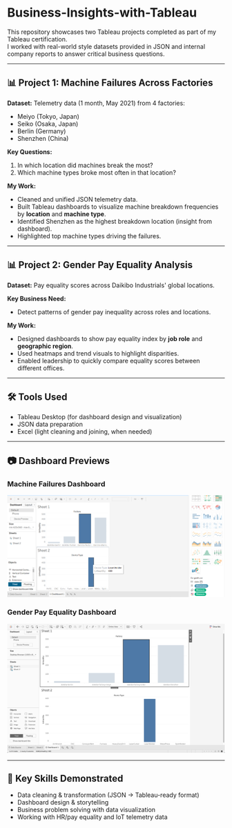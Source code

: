 # Business-Insights-with-Tableau

This repository showcases two Tableau projects completed as part of my Tableau certification.  
I worked with real-world style datasets provided in JSON and internal company reports to answer critical business questions.

---

## 📊 Project 1: Machine Failures Across Factories
**Dataset:** Telemetry data (1 month, May 2021) from 4 factories:
- Meiyo (Tokyo, Japan)
- Seiko (Osaka, Japan)
- Berlin (Germany)
- Shenzhen (China)

**Key Questions:**
1. In which location did machines break the most?
2. Which machine types broke most often in that location?

**My Work:**
- Cleaned and unified JSON telemetry data.
- Built Tableau dashboards to visualize machine breakdown frequencies by **location** and **machine type**.
- Identified Shenzhen as the highest breakdown location (insight from dashboard).
- Highlighted top machine types driving the failures.

---

## 📊 Project 2: Gender Pay Equality Analysis
**Dataset:** Pay equality scores across Daikibo Industrials' global locations.

**Key Business Need:**
- Detect patterns of gender pay inequality across roles and locations.

**My Work:**
- Designed dashboards to show pay equality index by **job role** and **geographic region**.
- Used heatmaps and trend visuals to highlight disparities.
- Enabled leadership to quickly compare equality scores between different offices.

---

## 🛠️ Tools Used
- Tableau Desktop (for dashboard design and visualization)
- JSON data preparation
- Excel (light cleaning and joining, when needed)

---

## 📷 Dashboard Previews
### Machine Failures Dashboard
![Machine Failures](dashboards/Dashboard2.png)

### Gender Pay Equality Dashboard
![Gender Pay Equality](dashboards/Dashboard.png)

---

## 🚀 Key Skills Demonstrated
- Data cleaning & transformation (JSON → Tableau-ready format)
- Dashboard design & storytelling
- Business problem solving with data visualization
- Working with HR/pay equality and IoT telemetry data
